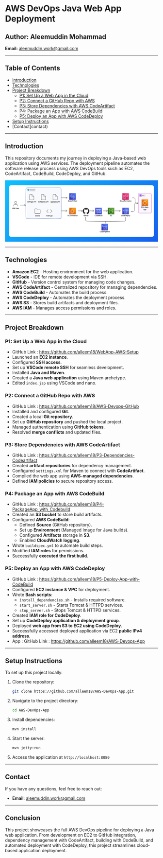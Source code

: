 # AWS DevOps Java Web App Deployment

## Author: Aleemuddin Mohammad  
**Email:** aleemuddin.work@gmail.com  

---

## Table of Contents
- [Introduction](#introduction)
- [Technologies](#technologies)
- [Project Breakdown](#project-breakdown)
  - [P1: Set Up a Web App in the Cloud](#p1-set-up-a-web-app-in-the-cloud)
  - [P2: Connect a GitHub Repo with AWS](#p2-connect-a-github-repo-with-aws)
  - [P3: Store Dependencies with AWS CodeArtifact](#p3-store-dependencies-with-aws-codeartifact)
  - [P4: Package an App with AWS CodeBuild](#p4-package-an-app-with-aws-codebuild)
  - [P5: Deploy an App with AWS CodeDeploy](#p5-deploy-an-app-with-aws-codedeploy)
- [Setup Instructions](#setup-instructions)
- [Contact]contact)

---

## Introduction
This repository documents my journey in deploying a Java-based web application using AWS services. The deployment pipeline automates the software release process using AWS DevOps tools such as EC2, CodeArtifact, CodeBuild, CodeDeploy, and GitHub.

![Image](https://github.com/alleem18/AWS-DevOps-Java-Appdeployment/blob/main/54100DBE-88CE-4B98-966B-F22534D5C160.jpeg)

---

## Technologies
- **Amazon EC2** - Hosting environment for the web application.
- **VSCode** - IDE for remote development via SSH.
- **GitHub** - Version control system for managing code changes.
- **AWS CodeArtifact** - Centralized repository for managing dependencies.
- **AWS CodeBuild** - Automates the build process.
- **AWS CodeDeploy** - Automates the deployment process.
- **AWS S3** - Stores build artifacts and deployment files.
- **AWS IAM** - Manages access permissions and roles.

---

## Project Breakdown

### P1: Set Up a Web App in the Cloud 
- GitHub Link : https://github.com/alleem18/WebApp-AWS-Setup
- Launched an **EC2 instance**.
- Configured **SSH access**.
- Set up **VSCode remote SSH** for seamless development.
- Installed **Java and Maven**.
- Created a **Java web application** using Maven archetype.
- Edited `index.jsp` using VSCode and nano.

### P2: Connect a GitHub Repo with AWS
- GitHub Link : https://github.com/alleem18/AWS-Devops-GitHub
- Installed and configured **Git**.
- Created a local **Git repository**.
- Set up **GitHub repository** and pushed the local project.
- Managed authentication using **GitHub tokens**.
- Resolved **merge conflicts** and updated files.

### P3: Store Dependencies with AWS CodeArtifact
- GitHub Link : https://github.com/alleem18/P3-Dependencies-Codeartifact
- Created **artifact repositories** for dependency management.
- Configured `settings.xml` for Maven to connect with **CodeArtifact**.
- Compiled the web app using **AWS-managed dependencies**.
- Defined **IAM policies** to secure repository access.

### P4: Package an App with AWS CodeBuild
- GitHub Link : https://github.com/alleem18/P4-PackageApp_with_Codebuild
- Created an **S3 bucket** to store build artifacts.
- Configured **AWS CodeBuild**:
  - Defined **Source** (GitHub repository).
  - Set up **Environment** (Managed Image for Java builds).
  - Configured **Artifacts** storage in **S3**.
  - Enabled **CloudWatch logging**.
- Wrote `buildspec.yml` to automate build steps.
- Modified **IAM roles** for permissions.
- Successfully **executed the first build**.

### P5: Deploy an App with AWS CodeDeploy
- GitHub Link : https://github.com/alleem18/P5-Deploy-App-with-CodeBuild
- Configured **EC2 instance & VPC** for deployment.
- Wrote **Bash scripts**:
  - `install_dependencies.sh` - Installs required software.
  - `start_server.sh` - Starts Tomcat & HTTPD services.
  - `stop_server.sh` - Stops Tomcat & HTTPD services.
- Created **IAM role for CodeDeploy**.
- Set up **CodeDeploy application & deployment group**.
- Deployed **web app from S3 to EC2 using CodeDeploy**.
- Successfully accessed deployed application via EC2 **public IPv4 address**.
- App : GitHub Link : https://github.com/alleem18/AWS-Devops-App

---

## Setup Instructions
To set up this project locally:

1. Clone the repository:
    ```bash
    git clone https://github.com/alleem18/AWS-DevOps-App.git
    ```
2. Navigate to the project directory:
    ```bash
    cd AWS-DevOps-App
    ```
3. Install dependencies:
    ```bash
    mvn install
    ```
4. Start the server:
    ```bash
    mvn jetty:run
    ```
5. Access the application at `http://localhost:8080`

---

## Contact
If you have any questions, feel free to reach out:
- **Email**: aleemuddin.work@gmail.com

---

## Conclusion
This project showcases the full AWS DevOps pipeline for deploying a Java web application. From development on EC2 to GitHub integration, dependency management with CodeArtifact, building with CodeBuild, and automated deployment with CodeDeploy, this project streamlines cloud-based application deployment.
